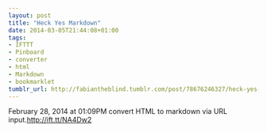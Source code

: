 ```yaml
---
layout: post
title: "Heck Yes Markdown"
date: 2014-03-05T21:44:08+01:00
tags:
- IFTTT
- Pinboard
- converter
- html
- Markdown
- bookmarklet
tumblr_url: http://fabiantheblind.tumblr.com/post/78676246327/heck-yes-markdown
---
```

February 28, 2014 at 01:09PM
convert HTML to markdown via URL input.http://ift.tt/NA4Dw2
